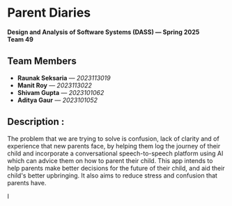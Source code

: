 # Parent Diaries  
**Design and Analysis of Software Systems (DASS) — Spring 2025**  
**Team 49**  

## Team Members  
- **Raunak Seksaria** — *2023113019*  
- **Manit Roy** — *2023113022*  
- **Shivam Gupta** — *2023101062*  
- **Aditya Gaur** — *2023101052*  

## Description :
The problem that we are trying to solve is confusion, lack of clarity and of experience that new parents face, by helping them log the journey of their child and incorporate a conversational speech-to-speech platform using AI which can advice them on how to parent their child. This app intends to help parents make better decisions for the future of their child, and aid their child's better upbringing. It also aims to reduce stress and confusion that parents have. 

I